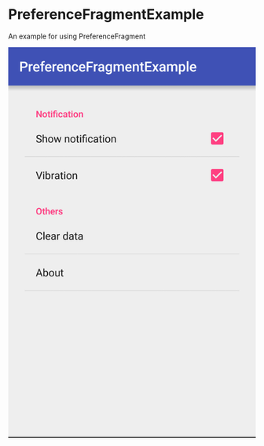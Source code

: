 # PreferenceFragmentExample

An example for using PreferenceFragment

![alt tag](https://raw.githubusercontent.com/jenny7chen/PreferenceFragmentExample/master/screenshot1.png)
